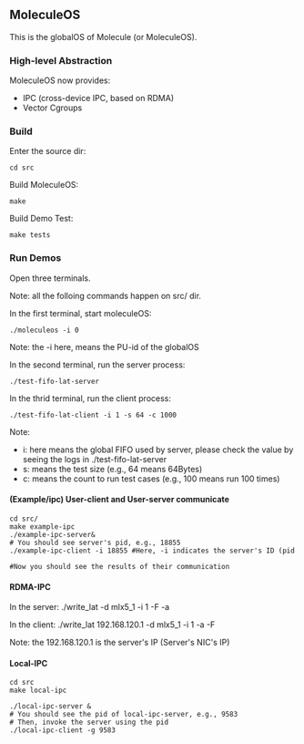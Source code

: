## MoleculeOS

This is the globalOS of Molecule (or MoleculeOS).


### High-level Abstraction

MoleculeOS now provides:
- IPC (cross-device IPC, based on RDMA)
- Vector Cgroups


### Build

Enter the source dir:

	cd src

Build MoleculeOS:

	make

Build Demo Test:

	make tests

### Run Demos

Open three terminals.

Note: all the folloing commands happen on src/ dir.

In the first terminal, start moleculeOS:

	./moleculeos -i 0

Note: the -i here, means the PU-id of the globalOS

In the second terminal, run the server process:

	./test-fifo-lat-server

In the thrid terminal, run the client process:

	./test-fifo-lat-client -i 1 -s 64 -c 1000

Note:
- i: here means the global FIFO used by server, please check the value by seeing the logs in ./test-fifo-lat-server
- s: means the test size (e.g., 64 means 64Bytes)
- c: means the count to run test cases (e.g., 100 means run 100 times)


	


#### (Example/ipc) User-client and User-server communicate

	cd src/
	make example-ipc
	./example-ipc-server&
	# You should see server's pid, e.g., 18855
	./example-ipc-client -i 18855 #Here, -i indicates the server's ID (pid

	#Now you should see the results of their communication

#### RDMA-IPC

In the server:
./write_lat -d mlx5_1 -i 1 -F -a

In the client:
./write_lat 192.168.120.1 -d mlx5_1 -i 1 -a -F

Note: the 192.168.120.1 is the server's IP (Server's NIC's IP)

#### Local-IPC

	cd src
	make local-ipc

	./local-ipc-server &
	# You should see the pid of local-ipc-server, e.g., 9583
	# Then, invoke the server using the pid
	./local-ipc-client -g 9583
